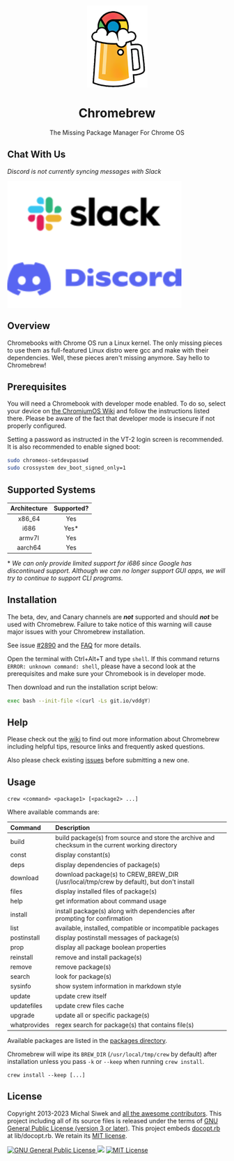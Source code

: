 <div align="center">
  <img src="images/brew.png" alt="Chromebrew icon">
  <h1>Chromebrew</h1>
  <p>The Missing Package Manager For Chrome OS</p>
</div>

## Chat With Us

_Discord is not currently syncing messages with Slack_

<div>
  <a href="mailto:crewonslack@gmail.com?subject=Slack invitation link request&amp;body=This email is auto-generated by README.md" target="_blank"><img src="./images/slack.svg" alt="Slack Invite" align="middle"></a>
  <a href="https://discord.gg/QRrzBXN" target="_blank"><img src="./images/discord.svg" alt="Discord Invite" align="middle"></a>
</div>

## Overview

Chromebooks with Chrome OS run a Linux kernel. The only missing pieces to use them as full-featured Linux distro were gcc and make with their dependencies. Well, these pieces aren't missing anymore. Say hello to Chromebrew!

## Prerequisites

You will need a Chromebook with developer mode enabled. To do so, select your device on [the ChromiumOS Wiki](https://www.chromium.org/chromium-os/developer-information-for-chrome-os-devices) and follow the instructions listed there. Please be aware of the fact that developer mode is insecure if not properly configured.

Setting a password as instructed in the VT-2 login screen is recommended. It is also recommended to enable signed boot:

```bash
sudo chromeos-setdevpasswd
sudo crossystem dev_boot_signed_only=1
```

## Supported Systems

| Architecture | Supported? |
|:---:|:---:|
| x86_64 | Yes |
| i686 | Yes\* |
| armv7l | Yes |
| aarch64 | Yes |

\* _We can only provide limited support for i686 since Google has discontinued support. Although we can no longer support GUI apps, we will try to continue to support CLI programs._

## Installation

The beta, dev, and Canary channels are ***not*** supported and should ***not*** be used with Chromebrew. Failure to take notice of this warning will cause major issues with your Chromebrew installation.

See issue [#2890](https://github.com/chromebrew/chromebrew/issues/2890) and the [FAQ](https://github.com/chromebrew/chromebrew/wiki/FAQ) for more details.

Open the terminal with Ctrl+Alt+T and type `shell`. If this command returns `ERROR: unknown command: shell`, please have a second look at the prerequisites and make sure your Chromebook is in developer mode.

Then download and run the installation script below:

```bash
exec bash --init-file <(curl -Ls git.io/vddgY)
```

## Help

Please check out the [wiki](https://github.com/chromebrew/chromebrew/wiki) to find out more information about Chromebrew including helpful tips, resource links and frequently asked questions.

Also please check existing [issues](https://github.com/chromebrew/chromebrew/issues) before submitting a new one.

## Usage

```text
crew <command> <package1> [<package2> ...]
```

Where available commands are:

| Command | Description |
|:---|:---|
| build | build package(s) from source and store the archive and checksum in the current working directory |
| const | display constant(s) |
| deps | display dependencies of package(s) |
| download | download package(s) to CREW_BREW_DIR (/usr/local/tmp/crew by default), but don't install |
| files | display installed files of package(s) |
| help | get information about command usage |
| install | install package(s) along with dependencies after prompting for confirmation |
| list | available, installed, compatible or incompatible packages |
| postinstall | display postinstall messages of package(s) |
| prop | display all package boolean properties |
| reinstall | remove and install package(s) |
| remove | remove package(s) |
| search | look for package(s) |
| sysinfo | show system information in markdown style |
| update | update crew itself |
| updatefiles | update crew files cache |
| upgrade | update all or specific package(s) |
| whatprovides | regex search for package(s) that contains file(s) |

Available packages are listed in the [packages directory](https://github.com/chromebrew/chromebrew/tree/master/packages).

Chromebrew will wipe its `BREW_DIR` (`/usr/local/tmp/crew` by default) after installation unless you pass `-k` or `--keep` when running `crew install`.

```text
crew install --keep [...]
```

## License

Copyright 2013-2023 Michal Siwek and [all the awesome contributors](https://github.com/chromebrew/chromebrew/graphs/contributors). This project including all of its source files is released under the terms of [GNU General Public License (version 3 or later)](http://www.gnu.org/licenses/gpl.txt). This project embeds [docopt.rb](https://github.com/docopt/docopt.rb) at lib/docopt.rb. We retain its [MIT license](https://github.com/chromebrew/chromebrew/blob/master/lib/docopt.LICENSE).

<div>
  <a rel="license-software" href="https://www.gnu.org/licenses/gpl-3.0.en.html">
    <img alt="GNU General Public License" src="https://www.gnu.org/graphics/gplv3-127x51.png" height="31" />
  </a>
  <img src="about:blank" width="15px"> <!-- acting a space between two images -->
  <a rel="license-docopt" href="https://mit-license.org/">
    <img alt="MIT License" src="https://upload.wikimedia.org/wikipedia/commons/0/0c/MIT_logo.svg" height="31" />
  </a>
</div>
